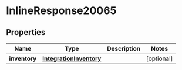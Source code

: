 

# InlineResponse20065

## Properties

Name | Type | Description | Notes
------------ | ------------- | ------------- | -------------
**inventory** | [**IntegrationInventory**](IntegrationInventory.md) |  |  [optional]



